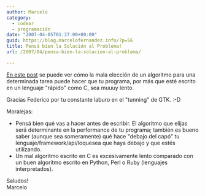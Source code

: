 ```yaml
---
author: Marcelo
category:
  - codear
  - programación
date: "2007-04-05T01:37:00+00:00"
guid: https://blog.marcelofernandez.info/?p=56
title: Pensá bien la Solución al Problema!
url: /2007/04/pensa-bien-la-solucion-al-problema/

---
```

[En este post](http://primates.ximian.com/%7Efederico/news-2007-03.html#gtkliststore-slow) se puede ver cómo la mala elección de un algoritmo para una determinada tarea puede hacer que tu programa, por más que esté escrito en un lenguaje "rápido" como C, sea muuuy lento.

Gracias Federico por tu constante laburo en el "tunning" de GTK. :-D

Moralejas:  

- Pensá bien qué vas a hacer antes de escribir. El algoritmo que elijas será determinante en la performance de tu programa; también es bueno saber (aunque sea someramente) qué hace "debajo del capó" tu lenguaje/framework/api/loquesea que haya debajo y que estés utilizando.
- Un mal algoritmo escrito en C es excesivamente lento comparado con un buen algoritmo escrito en Python, Perl o Ruby (lenguajes interpretados).  

Saludos!  
Marcelo
